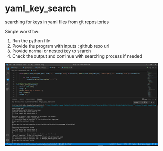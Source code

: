 # yaml_key_search
searching for keys in yaml files from git repositories

Simple workflow:
1. Run the python file 
2. Provide the program with inputs : github repo url 
3. Provide normal or nested key to search
4. Check the output and continue with searching process if needed

![alt text](https://github.com/pi1814/yaml_key_search/blob/main/Screenshot%20(255).png)
